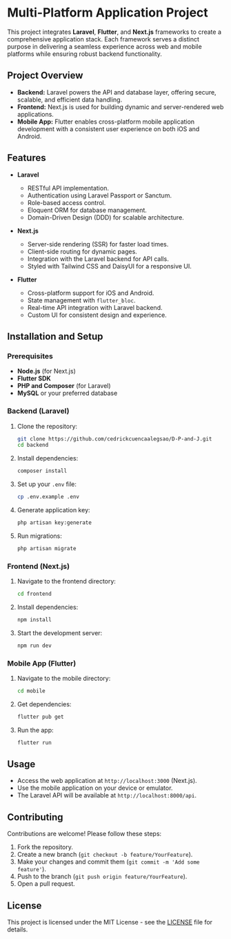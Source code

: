 # Multi-Platform Application Project  

This project integrates **Laravel**, **Flutter**, and **Next.js** frameworks to create a comprehensive application stack. Each framework serves a distinct purpose in delivering a seamless experience across web and mobile platforms while ensuring robust backend functionality.  

## Project Overview  

- **Backend:** Laravel powers the API and database layer, offering secure, scalable, and efficient data handling.  
- **Frontend:** Next.js is used for building dynamic and server-rendered web applications.  
- **Mobile App:** Flutter enables cross-platform mobile application development with a consistent user experience on both iOS and Android.  

## Features  

- **Laravel**  
  - RESTful API implementation.  
  - Authentication using Laravel Passport or Sanctum.  
  - Role-based access control.  
  - Eloquent ORM for database management.  
  - Domain-Driven Design (DDD) for scalable architecture.  

- **Next.js**  
  - Server-side rendering (SSR) for faster load times.  
  - Client-side routing for dynamic pages.  
  - Integration with the Laravel backend for API calls.  
  - Styled with Tailwind CSS and DaisyUI for a responsive UI.  

- **Flutter**  
  - Cross-platform support for iOS and Android.  
  - State management with `flutter_bloc`.  
  - Real-time API integration with Laravel backend.  
  - Custom UI for consistent design and experience.  

## Installation and Setup  

### Prerequisites  
- **Node.js** (for Next.js)  
- **Flutter SDK**  
- **PHP and Composer** (for Laravel)  
- **MySQL** or your preferred database  

### Backend (Laravel)  
1. Clone the repository:  
   ```bash
   git clone https://github.com/cedrickcuencaalegsao/D-P-and-J.git
   cd backend
   ```
2. Install dependencies:  
   ```bash
   composer install
   ```
3. Set up your `.env` file:  
   ```bash
   cp .env.example .env
   ```
4. Generate application key:  
   ```bash
   php artisan key:generate
   ```
5. Run migrations:  
   ```bash
   php artisan migrate
   ```

### Frontend (Next.js)  
1. Navigate to the frontend directory:  
   ```bash
   cd frontend
   ```
2. Install dependencies:  
   ```bash
   npm install
   ```
3. Start the development server:  
   ```bash
   npm run dev
   ```

### Mobile App (Flutter)  
1. Navigate to the mobile directory:  
   ```bash
   cd mobile
   ```
2. Get dependencies:  
   ```bash
   flutter pub get
   ```
3. Run the app:  
   ```bash
   flutter run
   ```

## Usage  
- Access the web application at `http://localhost:3000` (Next.js).
- Use the mobile application on your device or emulator.
- The Laravel API will be available at `http://localhost:8000/api`.

## Contributing  
Contributions are welcome! Please follow these steps:  
1. Fork the repository.  
2. Create a new branch (`git checkout -b feature/YourFeature`).  
3. Make your changes and commit them (`git commit -m 'Add some feature'`).  
4. Push to the branch (`git push origin feature/YourFeature`).  
5. Open a pull request.

## License  
This project is licensed under the MIT License - see the [LICENSE](LICENSE) file for details.
